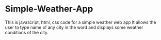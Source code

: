 # Simple-Weather-App
This is javascript, html, css code for a simple weather web app
It allows the user to type name of any city in the word and displays some
weather conditions of the city.
